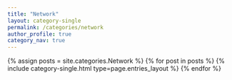 ```yaml
---
title: "Network"
layout: category-single
permalink: /categories/network
author_profile: true
category_nav: true
---
```

{% assign posts = site.categories.Network %}
{% for post in posts %} {% include category-single.html type=page.entries_layout %} {% endfor %}